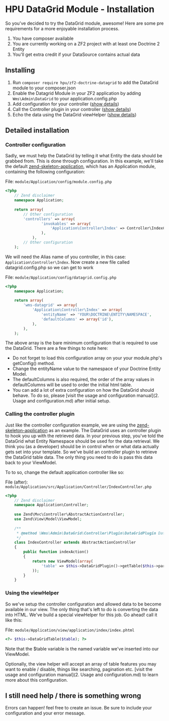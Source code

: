 # HPU DataGrid Module - Installation
So you've decided to try the DataGrid module, awesome! Here are some pre requirements for a more enjoyable installation process. 

1. You have composer available
2. You are currently working on a ZF2 project with at least one Doctrine 2 Entity
3. You'll get extra credit if your DataSource contains actual data

## Installing

1. Run `composer require hpu/zf2-doctrine-datagrid` to add the DataGrid module to your composer.json
2. Enable the Datagrid Module in your ZF2 application by adding `Wms\Admin\DataGrid` to your application.config.php
3. Add configuration for your controller ([show details](#controller-configuration))
4. Call the Controller plugin in your controller ([show details](#calling-the-controller-plugin))
5. Echo the data using the DataGrid viewHelper ([show details](#using-the-viewhelper))

## Detailed installation
### Controller configuration
Sadly, we must help the DataGrid by telling it what Entity the data should be grabbed from. This is done through configuration.
In this example, we'll take the default [zend-skeleton-application](https://github.com/zendframework/ZendSkeletonApplication), which has an Application module, containing the following configuration:

File: `module/Application/config/module.config.php`

```php
<?php
    // Zend disclaimer
    namespace Application;
        
    return array(
        // Other configuration
        'controllers' => array(
                'invokables' => array(
                    'Application\Controller\Index' => Controller\IndexController::class
                ),
            ),
        // Other configuration
    );
```
            
We will need the Alias name of you controller, in this case: `Application\Controller\Index`. Now create a new file called datagrid.config.php so we can get to work

File: `module/Application/config/datagrid.config.php`

```php
<?php
    namespace Application;
    
    return array(
        'wms-datagrid' => array(
            'Application\Controller\Index' => array(
                'entityName' => 'YOUR\DOCTRINE\ENTITY\NAMESPACE',
                'defaultColumns' => array('id'),
            ),
        ),
    );
```
        
The above array is the bare minimum configuration that is required to use the DataGrid.
There are a few things to note here:

 - Do not forget to load this configuration array on your your module.php's getConfig() method.
 - Change the entityName value to the namespace of your Doctrine Entity Model.
 - The defaultColumns is also required, the order of the array values in defaultColumns will be used to order the initial html table.
 - You can add a lot of extra configuration on how the DataGrid should behave. To do so, please [visit the usage and configuration manual](2. Usage and configuration.md) after initial setup.


### Calling the controller plugin
Just like the controller configuration example, we are using the [zend-skeleton-application](https://github.com/zendframework/ZendSkeletonApplication) as an example. 
The DataGrid uses an controller plugin to hook you up with the retrieved data. In your previous step, you've told the DataGrid what Entity Namespace should be used for the data retrieval.
We think you (as a developer) should be in control when or what data actually gets set into your template. So we've build an controller plugin to retrieve the DataGrid table data.
The only thing you need to do is pass this data back to your ViewModel.

To to so, change the default application controller like so:

File (after): `module/Application/src/Application/Controller/IndexController.php`

```php
<?php
    // Zend disclaimer
    namespace Application\Controller;
    
    use Zend\Mvc\Controller\AbstractActionController;
    use Zend\View\Model\ViewModel;
    
    /**
     * @method \Wms\Admin\DataGrid\Controller\Plugin\DataGridPlugin DataGridPlugin()
     */
    class IndexController extends AbstractActionController
    {
        public function indexAction()
        {
            return new ViewModel(array(
                'table' => $this->DataGridPlugin()->getTable($this->params()->fromQuery())
            ));
        }
    }
```

### Using the viewHelper
So we've setup the controller configuration and allowed data to be become available in our view.
The only thing that's left to do is converting the data into HTML. We've build a special viewHelper for this job. Go ahead! call it like this:

File: `module/Application/view/application/index/index.phtml`

```php
<?= $this->DataGridTable($table); ?>
```
    
Note that the $table variable is the named variable we've inserted into our ViewModel.

Optionally, the view helper will accept an array of table features you may want to enable / disable, things like searching, pagination etc.
[visit the usage and configuration manual](2. Usage and configuration.md) to learn more about this configuration.

## I still need help / there is something wrong

Errors can happen! feel free to create an issue. Be sure to include your configuration and your error message.